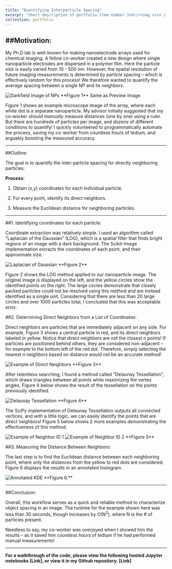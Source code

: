 ```yaml
---
title: "Quantifying Interparticle Spacing"
excerpt: "Short description of portfolio item number 1<br/><img src='/images/500x300.png'>"
collection: portfolio
---
```





##Motivation:
---

My Ph.D lab is well-known for making nanoelectrode arrays used for chemical imaging. A fellow co-worker created a new design where single nanoparticle electrodes are dispersed in a polymer film. Here the particle size is easily varied from 10 - 500 nm. However, the spatial resolution of future imaging measurements is determined by particle spacing – which is effectively random for this process! We therefore wanted to quantify the average spacing between a single NP and its neighbors.


<img src="{{ site.url }}{{ site.baseurl }}/images/interparticle_images/Figure 1; Darkfield Image of NPs png.png" alt="Darkfield Image of NPs">
**Figure 1** Same as Preview Image



Figure 1 shows an example microscope image of the array, where each white dot is a separate nanoparticle. My advisor initially suggested that my co-worker should _manually_ measure distances (one by one) using a ruler.  But there are hundreds of particles per image, and dozens of different conditions to quantify! I quickly volunteered to programmatically automate the process, saving my co-worker from countless hours of tedium, and arguably boosting the measured accuracy.

---

##Outline:



The goal is to quantify the inter-particle spacing for directly neighboring particles.


**Process:**

 1. Obtain (x,y) coordinates for each individual particle.

 2. For every point, identify its direct neighbors.

 3. Measure the Euclidean distance for neighboring particles.


___

##1. Identifying coordinates for each particle:


Coordinate extraction was relatively simple. I used an algorithm called "Laplacian of the Gaussian" (LOG), which is a spatial filter that finds bright regions of an image with a dark background. The Scikit-Image implementation extracts the coordinates of each point, and their approximate size.

<img src="{{ site.url }}{{ site.baseurl }}/images/interparticle_images/Figure 2; LOG Applied to Data.png" alt="Laplacian of Gaussian">
**Figure 2**


Figure 2 shows the LOG method applied to our nanoparticle image. The original image is displayed on the left, and the yellow circles show the identified points on the right. The large circles demonstrate that closely packed particles could not be resolved using this method and are instead identified as a single unit. Considering that there are less than 20 large circles and over 1000 particles total, I concluded that this was acceptable error.



##2. Determining Direct Neighbors from a List of Coordinates:

Direct neighbors are particles that are immediately adjacent on any side.  For example, Figure 3 shows a central particle in red, and its direct neighbors labeled in yellow. Notice that direct neighbors are not the closest n points! If particles are positioned behind others, they are considered non-adjacent – for example to the bottom left of the red dot. Therefore, simply selecting the nearest _n_ neighbors based on distance would not be an accurate method!


<img src="{{ site.url }}{{ site.baseurl }}/images/interparticle_images/Figure 3 Cropped.jpg" alt="Example of Direct Neighbors">
**Figure 3**


After relentless searching, I found a method called "Delaunay Tessellation", which draws triangles between all points while maximizing the vertex angles.  Figure 4 below shows the result of the tessellation on the points previously identified.

<img src="{{ site.url }}{{ site.baseurl }}/images/interparticle_images/Figure 4; Delaunay Tessellation.png" alt="Delaunay Tessellation">
**Figure 4**


The SciPy implementation of Delaunay Tessellation outputs all connected vertices, and with a little logic, we can easily identify the points that are direct neighbors! Figure 5 below shows 2 more examples demonstrating the effectiveness of this method.

<img src="{{ site.url }}{{ site.baseurl }}/images/interparticle_images/Figure 5a.png" alt="Example of Neighbor ID 1">
<img src="{{ site.url }}{{ site.baseurl }}/images/interparticle_images/Figure 5b.png" alt="Example of Neighbor ID 2">
**Figure 5**


##3. Measuring the Distance Between Neighbors:

The last step is to find the Euclidean distance between each neighboring point, where only the distances from the yellow to red dots are considered. Figure 6 displays the results in an annotated histogram.

<img src="{{ site.url }}{{ site.baseurl }}/images/interparticle_images/Figure 6; Annotated KDE.png" alt="Annotated KDE">
**Figure 6.**

---


##Conclusion:

Overall, this workflow serves as a quick and reliable method to characterize object spacing in an image. The runtime for the example shown here was less than 30 seconds, though increases by O(N<sup>2</sup>), where N is the # of particles present.

Needless to say, my co-worker was overjoyed when I showed him the results – as it saved him _countless hours_ of tedium if he had performed manual measurements!


---


**For a walkthrough of the code, please view the following hosted Jupyter notebooks [Link], or view it in my Github repository. [Link]**
